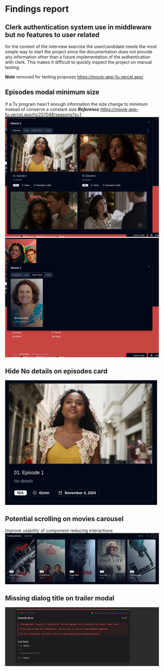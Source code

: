 # Findings report

## Clerk authentication system use in middleware but no features to user related

for the context of the interview exercise the user/candidate needs the most simple way to start the project since the documentation does not provide any information other than a future implementation of the authentication with clerk. This makes it difficult to quickly inspect the project on manual testing.

**_Note_** removed for tenting proposes
https://movie-app-fu.vercel.app/

## Episodes modal minimum size

If a Tv program hasn't enough information the size change to minimum instead of conserve a constant size
**_Reference_**
https://movie-app-fu.vercel.app/tv/257048/seasons?s=1
![Normal size](image.png)
![minimum size](image-1.png)

## Hide No details on episodes card

![episodes card](image-2.png)

## Potential scrolling on movies carousel

Improve usability of component reducing interactions
![alt text](image-3.png)

## Missing dialog title on trailer modal

![alt text](image-4.png)
